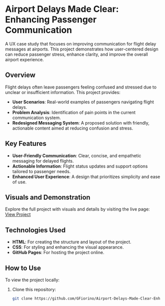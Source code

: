 # Airport Delays Made Clear: Enhancing Passenger Communication

A UX case study that focuses on improving communication for flight delay messages at airports. This project demonstrates how user-centered design can reduce passenger stress, enhance clarity, and improve the overall airport experience.

## Overview
Flight delays often leave passengers feeling confused and stressed due to unclear or insufficient information. This project provides:
- **User Scenarios**: Real-world examples of passengers navigating flight delays.
- **Problem Analysis**: Identification of pain points in the current communication system.
- **Redesigned Messaging System**: A proposed solution with friendly, actionable content aimed at reducing confusion and stress.

## Key Features
- **User-Friendly Communication**: Clear, concise, and empathetic messaging for delayed flights.
- **Actionable Information**: Flight status updates and support options tailored to passenger needs.
- **Enhanced User Experience**: A design that prioritizes simplicity and ease of use.

## Visuals and Demonstration
Explore the full project with visuals and details by visiting the live page:
[View Project](https://gfiorino.github.io/Airport-Delays-Made-Clear-Enhancing-Passenger-Communication/)

## Technologies Used
- **HTML**: For creating the structure and layout of the project.
- **CSS**: For styling and enhancing the visual appearance.
- **GitHub Pages**: For hosting the project online.

## How to Use
To view the project locally:
1. Clone this repository:  
   ```bash
   git clone https://github.com/GFiorino/Airport-Delays-Made-Clear-Enhancing-Passenger-Communication.git
